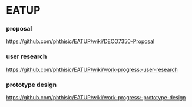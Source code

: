 # EATUP
### proposal

https://github.com/phthisic/EATUP/wiki/DECO7350-Proposal

### user research

https://github.com/phthisic/EATUP/wiki/work-progress:-user-research

### prototype design

https://github.com/phthisic/EATUP/wiki/work-progress:-prototype-design
